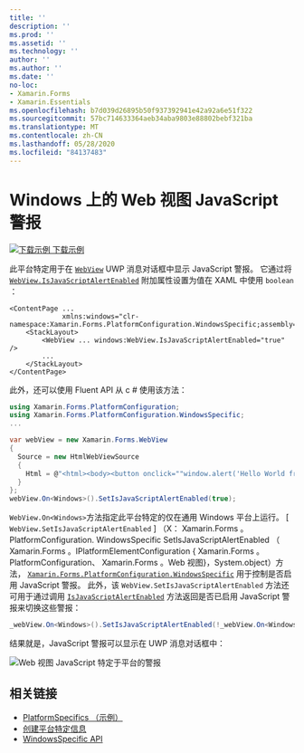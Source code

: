 ```yaml
---
title: ''
description: ''
ms.prod: ''
ms.assetid: ''
ms.technology: ''
author: ''
ms.author: ''
ms.date: ''
no-loc:
- Xamarin.Forms
- Xamarin.Essentials
ms.openlocfilehash: b7d039d26895b50f937392941e42a92a6e51f322
ms.sourcegitcommit: 57bc714633364aeb34aba9803e88802bebf321ba
ms.translationtype: MT
ms.contentlocale: zh-CN
ms.lasthandoff: 05/28/2020
ms.locfileid: "84137483"
---
```

# <a name="webview-javascript-alerts-on-windows"></a>Windows 上的 Web 视图 JavaScript 警报

[![下载示例](~/media/shared/download.png) 下载示例](https://docs.microsoft.com/samples/xamarin/xamarin-forms-samples/userinterface-platformspecifics)

此平台特定用于在 [`WebView`](xref:Xamarin.Forms.WebView) UWP 消息对话框中显示 JavaScript 警报。 它通过将 [`WebView.IsJavaScriptAlertEnabled`](xref:Xamarin.Forms.PlatformConfiguration.WindowsSpecific.WebView.IsJavaScriptAlertEnabledProperty) 附加属性设置为值在 XAML 中使用 `boolean` ：

```xaml
<ContentPage ...
             xmlns:windows="clr-namespace:Xamarin.Forms.PlatformConfiguration.WindowsSpecific;assembly=Xamarin.Forms.Core">
    <StackLayout>
        <WebView ... windows:WebView.IsJavaScriptAlertEnabled="true" />
        ...
    </StackLayout>
</ContentPage>
```

此外，还可以使用 Fluent API 从 c # 使用该方法：

```csharp
using Xamarin.Forms.PlatformConfiguration;
using Xamarin.Forms.PlatformConfiguration.WindowsSpecific;
...

var webView = new Xamarin.Forms.WebView
{
  Source = new HtmlWebViewSource
  {
    Html = @"<html><body><button onclick=""window.alert('Hello World from JavaScript');"">Click Me</button></body></html>"
  }
};
webView.On<Windows>().SetIsJavaScriptAlertEnabled(true);
```

`WebView.On<Windows>`方法指定此平台特定的仅在通用 Windows 平台上运行。 [ `WebView.SetIsJavaScriptAlertEnabled` ] （X： Xamarin.Forms 。PlatformConfiguration. WindowsSpecific SetIsJavaScriptAlertEnabled （ Xamarin.Forms 。IPlatformElementConfiguration { Xamarin.Forms 。PlatformConfiguration、 Xamarin.Forms 。Web 视图}，System.object）方法， [`Xamarin.Forms.PlatformConfiguration.WindowsSpecific`](xref:Xamarin.Forms.PlatformConfiguration.WindowsSpecific) 用于控制是否启用 JavaScript 警报。 此外，该 `WebView.SetIsJavaScriptAlertEnabled` 方法还可用于通过调用 [`IsJavaScriptAlertEnabled`](xref:Xamarin.Forms.PlatformConfiguration.WindowsSpecific.WebView.IsJavaScriptAlertEnabled*) 方法返回是否已启用 JavaScript 警报来切换这些警报：

```csharp
_webView.On<Windows>().SetIsJavaScriptAlertEnabled(!_webView.On<Windows>().IsJavaScriptAlertEnabled());
```

结果就是，JavaScript 警报可以显示在 UWP 消息对话框中：

![Web 视图 JavaScript 特定于平台的警报](webview-javascript-alert-images/webview-javascript-alert.png "Web 视图 JavaScript 特定于平台的警报")

## <a name="related-links"></a>相关链接

- [PlatformSpecifics （示例）](https://docs.microsoft.com/samples/xamarin/xamarin-forms-samples/userinterface-platformspecifics)
- [创建平台特定信息](~/xamarin-forms/platform/platform-specifics/index.md#creating-platform-specifics)
- [WindowsSpecific API](xref:Xamarin.Forms.PlatformConfiguration.WindowsSpecific)

